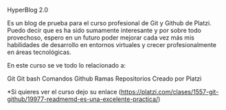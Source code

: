 HyperBlog 2.0

Es un blog de prueba para el curso profesional de Git y Github de Platzi.
Puedo decir que es ha sido sumamente interesante y por sobre todo provechoso, espero en un futuro poder mejorar cada vez más mis habilidades de desarrollo en entornos virtuales y crecer profesionalmente en áreas tecnológicas. 

En este curso se ve todo lo relacionado a:

Git 
Git bash
Comandos 
Github 
Ramas 
Repositorios 
Creado por Platzi

*Si quieres ver el curso dejo su enlace (https://platzi.com/clases/1557-git-github/19977-readmemd-es-una-excelente-practica/)

